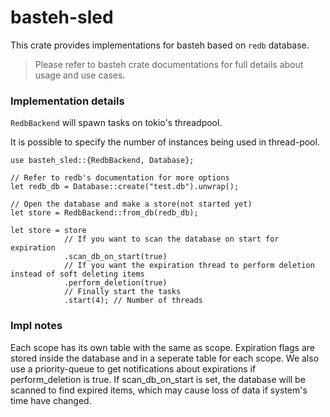 # basteh-sled

This crate provides implementations for basteh based on `redb` database.

> Please refer to basteh crate documentations for full details about usage and use cases.

### Implementation details

`RedbBackend` will spawn tasks on tokio's threadpool.

It is possible to specify the number of instances being used in thread-pool.

```rust,no_run
use basteh_sled::{RedbBackend, Database};

// Refer to redb's documentation for more options
let redb_db = Database::create("test.db").unwrap();

// Open the database and make a store(not started yet)
let store = RedbBackend::from_db(redb_db);

let store = store
            // If you want to scan the database on start for expiration
            .scan_db_on_start(true)
            // If you want the expiration thread to perform deletion instead of soft deleting items
            .perform_deletion(true)
            // Finally start the tasks
            .start(4); // Number of threads
```

### Impl notes

Each scope has its own table with the same as scope. Expiration flags are stored inside the database and in a seperate table for each scope. We also use a priority-queue to get notifications about expirations if perform_deletion is true. If scan_db_on_start is set, the database will be scanned to find expired items, which may cause loss of data if system's time have changed.
